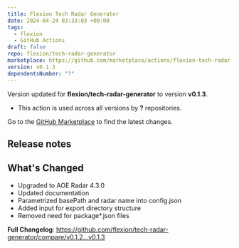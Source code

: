 ```yaml
---
title: Flexion Tech Radar Generator
date: 2024-04-24 03:33:03 +00:00
tags:
  - flexion
  - GitHub Actions
draft: false
repo: flexion/tech-radar-generator
marketplace: https://github.com/marketplace/actions/flexion-tech-radar-generator
version: v0.1.3
dependentsNumber: "?"
---
```



Version updated for **flexion/tech-radar-generator** to version **v0.1.3**.
- This action is used across all versions by **?** repositories.

Go to the [GitHub Marketplace](https://github.com/marketplace/actions/flexion-tech-radar-generator) to find the latest changes.

## Release notes

## What's Changed
* Upgraded to AOE Radar 4.3.0
* Updated documentation
* Parametrized basePath and radar name into config.json
* Added input for export directory structure
* Removed need for package*.json  files

**Full Changelog**: https://github.com/flexion/tech-radar-generator/compare/v0.1.2...v0.1.3

